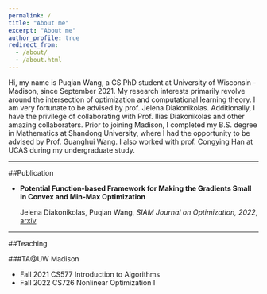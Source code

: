 ```yaml
---
permalink: /
title: "About me"
excerpt: "About me"
author_profile: true
redirect_from: 
  - /about/
  - /about.html
---
```


Hi, my name is Puqian Wang, a CS PhD student at University of Wisconsin - Madison, since September 2021. My research interests primarily revolve around the intersection of optimization and computational learning theory. I am very fortunate to be advised by prof. Jelena Diakonikolas. Additionally, I have the privilege of collaborating with Prof. Ilias Diakonikolas and other amazing collaboraters. Prior to joining Madison, I completed my B.S. degree in Mathematics at Shandong University, where I had the opportunity to be advised by Prof. Guanghui Wang. I also worked with prof. Congying Han at UCAS during my undergraduate study.

---
##Publication


- **Potential Function-based Framework for Making the Gradients Small in Convex and Min-Max Optimization**
  
  Jelena Diakonikolas, Puqian Wang,  *SIAM Journal on Optimization, 2022*, [arxiv](https://arxiv.org/abs/2101.12101)


---
##Teaching

###TA@UW Madison

- Fall 2021 CS577 Introduction to Algorithms
- Fall 2022 CS726 Nonlinear Optimization I
